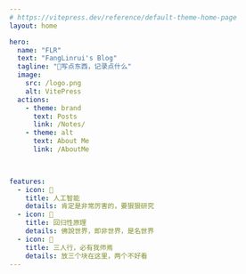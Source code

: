 ```yaml
---
# https://vitepress.dev/reference/default-theme-home-page
layout: home

hero:
  name: "FLR"
  text: "FangLinrui's Blog"
  tagline: "🚀写点东西，记录点什么"
  image:
    src: /logo.png
    alt: VitePress
  actions:
    - theme: brand
      text: Posts
      link: /Notes/
    - theme: alt
      text: About Me
      link: /AboutMe
 


features:
  - icon: 📝
    title: 人工智能
    details: 肯定是非常厉害的，要狠狠研究
  - icon: 🚀
    title: 回归性原理
    details: 佛說世界，即非世界，是名世界
  - icon: 🦄
    title: 三人行，必有我师焉
    details: 放三个块在这里，两个不好看
---
```


